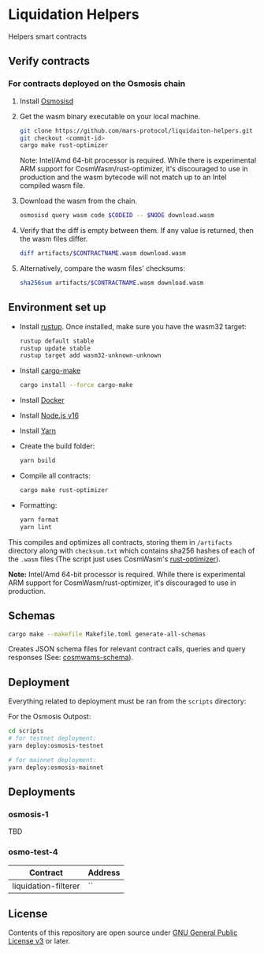 # Liquidation Helpers

Helpers smart contracts

## Verify contracts

### For contracts deployed on the Osmosis chain

1. Install [Osmosisd][1]

2. Get the wasm binary executable on your local machine.

   ```bash
   git clone https://github.com/mars-protocol/liquidaiton-helpers.git
   git checkout <commit-id>
   cargo make rust-optimizer
   ```

   Note: Intel/Amd 64-bit processor is required. While there is experimental ARM support for CosmWasm/rust-optimizer, it's discouraged to use in production and the wasm bytecode will not match up to an Intel compiled wasm file.

3. Download the wasm from the chain.

   ```bash
   osmosisd query wasm code $CODEID -- $NODE download.wasm
   ```

4. Verify that the diff is empty between them. If any value is returned, then the wasm files differ.

   ```bash
   diff artifacts/$CONTRACTNAME.wasm download.wasm
   ```

5. Alternatively, compare the wasm files' checksums:

   ```bash
   sha256sum artifacts/$CONTRACTNAME.wasm download.wasm
   ```

## Environment set up

- Install [rustup][2]. Once installed, make sure you have the wasm32 target:

  ```bash
  rustup default stable
  rustup update stable
  rustup target add wasm32-unknown-unknown
  ```

- Install [cargo-make][3]

  ```bash
  cargo install --force cargo-make
  ```

- Install [Docker][4]

- Install [Node.js v16][5]

- Install [Yarn][6]

- Create the build folder:

   ```bash
   yarn build
   ```

- Compile all contracts:

   ```bash
   cargo make rust-optimizer
   ```

- Formatting:

   ```bash
   yarn format
   yarn lint
   ```

This compiles and optimizes all contracts, storing them in `/artifacts` directory along with `checksum.txt` which contains sha256 hashes of each of the `.wasm` files (The script just uses CosmWasm's [rust-optimizer][7]).

**Note:** Intel/Amd 64-bit processor is required. While there is experimental ARM support for CosmWasm/rust-optimizer, it's discouraged to use in production.

## Schemas

```bash
cargo make --makefile Makefile.toml generate-all-schemas
```

Creates JSON schema files for relevant contract calls, queries and query responses (See: [cosmwams-schema][8]).

## Deployment

Everything related to deployment must be ran from the `scripts` directory:

For the Osmosis Outpost:

```bash
cd scripts
# for testnet deployment:
yarn deploy:osmosis-testnet

# for mainnet deployment:
yarn deploy:osmosis-mainnet
```

## Deployments

### osmosis-1

TBD

### osmo-test-4

| Contract             | Address                                                           |
|----------------------| ----------------------------------------------------------------- |
| liquidation-filterer | `` |

## License

Contents of this repository are open source under [GNU General Public License v3](./LICENSE) or later.

[1]: https://docs.osmosis.zone/osmosis-core/osmosisd/
[2]: https://rustup.rs/
[3]: https://github.com/sagiegurari/cargo-make
[4]: https://docs.docker.com/get-docker/
[5]: https://github.com/nvm-sh/nvm
[6]: https://classic.yarnpkg.com/lang/en/docs/install/#mac-stable
[7]: https://github.com/CosmWasm/rust-optimizer
[8]: https://github.com/CosmWasm/cosmwasm/tree/main/packages/schema
